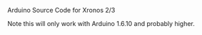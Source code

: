 Arduino Source Code for Xronos 2/3 

Note this will only work with Arduino 1.6.10 and probably higher.
